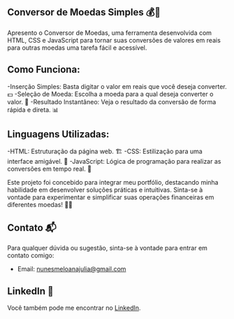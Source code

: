 ## Conversor de Moedas Simples 💰🔄

Apresento o Conversor de Moedas, uma ferramenta desenvolvida com HTML, CSS e JavaScript para tornar suas conversões de valores em reais para outras moedas uma tarefa fácil e acessível.

## Como Funciona:
-Inserção Simples: Basta digitar o valor em reais que você deseja converter. 💵
-Seleção de Moeda: Escolha a moeda para a qual deseja converter o valor. 🔄
-Resultado Instantâneo: Veja o resultado da conversão de forma rápida e direta. 📊

## Linguagens Utilizadas:
-HTML: Estruturação da página web. 🏗️
-CSS: Estilização para uma interface amigável. 🎨
-JavaScript: Lógica de programação para realizar as conversões em tempo real. 🧮

Este projeto foi concebido para integrar meu portfólio, destacando minha habilidade em desenvolver soluções práticas e intuitivas. Sinta-se à vontade para experimentar e simplificar suas operações financeiras em diferentes moedas! 💼🚀

## Contato 📬

Para qualquer dúvida ou sugestão, sinta-se à vontade para entrar em contato comigo:

- Email: nunesmeloanajulia@gmail.com

## LinkedIn 💼

Você também pode me encontrar no [LinkedIn](https://www.linkedin.com/in/ana-julia-nunes-melo-12855822a/).

